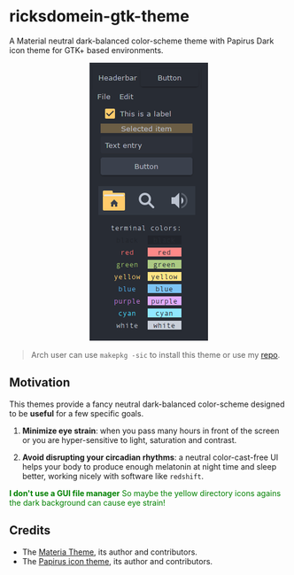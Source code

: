 # ricksdomein-gtk-theme

A Material neutral dark-balanced color-scheme theme with Papirus Dark icon theme for GTK+ based environments.
<p align="center">
  <img src="./preview.png">
</p>


> Arch user can use `makepkg -sic` to install this theme or use my [repo](https://github.com/ricksdomein/ricksdomein-arch-repo).


## Motivation

This themes provide a fancy neutral dark-balanced color-scheme designed to be __useful__ for a few specific goals.

1. __Minimize eye strain__: when you pass many hours in front of the screen or you are hyper-sensitive to light, saturation and contrast.

2. __Avoid disrupting your circadian rhythms__: a neutral color-cast-free UI helps your body to produce enough melatonin at night time and sleep better, working nicely with software like `redshift`.

<span style="color:green;"><b>I don't use a GUI file manager</b> So maybe the yellow directory icons agains the dark background can cause eye strain!</span>


## Credits

- The [Materia Theme](https://github.com/nana-4/materia-theme), its author and contributors.
- The [Papirus icon theme](https://github.com/PapirusDevelopmentTeam/papirus-icon-theme), its author and contributors.
